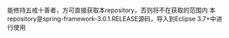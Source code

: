 能修持五戒十善者，方可直接获取本repository，否则将不在获取的范围内
本repository是spring-framework-3.0.1.RELEASE源码，导入到Eclipse 3.7+中进行使用
